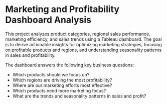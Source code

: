 # Marketing and Profitability Dashboard Analysis

This project analyzes product categories, regional sales performance, marketing efficiency, and sales trends using a Tableau dashboard. The goal is to derive actionable insights for optimizing marketing strategies, focusing on profitable products and regions, and understanding seasonality patterns in sales and profitability.

The dashboard answers the following key business questions:
- Which products should we focus on?
- Which regions are driving the most profitability?
- Where are our marketing efforts most effective?
- Which products need more marketing focus?
- What are the trends and seasonality patterns in sales and profit?


